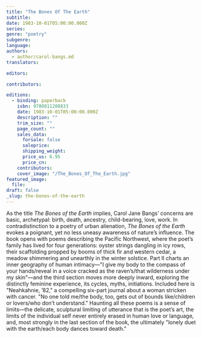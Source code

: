 ```yaml
---
title: "The Bones Of The Earth"
subtitle:
date: 1983-10-01T05:00:00.000Z
series:
genre: "poetry"
subgenre:
language:
authors:
  - author/carol-bangs.md
translators:

editors:

contributors:

editions:
  - binding: paperback
    isbn: 9780811208833
    date: 1983-10-01T05:00:00.000Z
    description: ""
    trim_size: ""
    page_count: ""
    sales_data:
      forsale: false
      saleprice:
      shipping_weight:
      price_us: 6.95
      price_cn:
    contributors:
    cover_image: "/The_Bones_Of_The_Earth.jpg"
featured_image:
  file:
draft: false
_slug: the-bones-of-the-earth
---
```


As the title _The Bones of the Earth_ implies, Carol Jane Bangs’ concerns are basic, archetypal: birth, death, ancestry, child-bearing, love, work. In contradistinction to a poetry of urban alienation, _The Bones of the Earth_ evokes a poignant, yet no less uneasy awareness of nature’s influence. The book opens with poems describing the Pacific Northwest, where the poet’s family has lived for four generations: oyster strings dangling in icy rows, their scaffolding propped by booms of thick fir and western cedar, a meadow shimmering and unearthly in the winter solstice. Part II charts an inner geography of human intimacy––"I give my body to the compass of your hands/reveal in a voice cracked as the raven’s/that wilderness under my skin"––and the third section moves more deeply inward, exploring the distinctly feminine experience, its cycles, myths, initiations. Included here is "Neahkahnie, ’82," a compelling six-part journal about a woman stricken with cancer. "No one told me/the body, too, gets out of bounds like/children or lovers/who don’t understand." Haunting all these poems is a sense of limits––the delicate, sculptural limiting of utterance that is the poet’s art, the limits of the individual self never entirely erased in human love or language, and, most strongly in the last section of the book, the ultimately "lonely duet with the earth/each body dances toward death."

